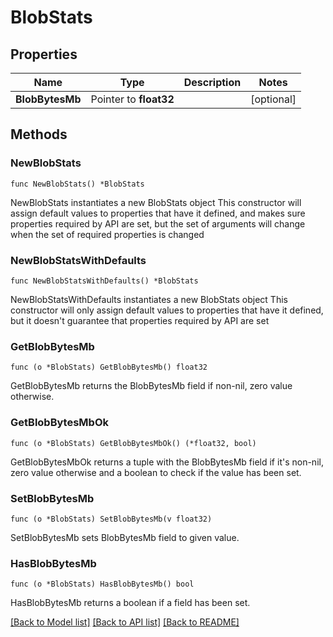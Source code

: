 # BlobStats

## Properties

Name | Type | Description | Notes
------------ | ------------- | ------------- | -------------
**BlobBytesMb** | Pointer to **float32** |  | [optional] 

## Methods

### NewBlobStats

`func NewBlobStats() *BlobStats`

NewBlobStats instantiates a new BlobStats object
This constructor will assign default values to properties that have it defined,
and makes sure properties required by API are set, but the set of arguments
will change when the set of required properties is changed

### NewBlobStatsWithDefaults

`func NewBlobStatsWithDefaults() *BlobStats`

NewBlobStatsWithDefaults instantiates a new BlobStats object
This constructor will only assign default values to properties that have it defined,
but it doesn't guarantee that properties required by API are set

### GetBlobBytesMb

`func (o *BlobStats) GetBlobBytesMb() float32`

GetBlobBytesMb returns the BlobBytesMb field if non-nil, zero value otherwise.

### GetBlobBytesMbOk

`func (o *BlobStats) GetBlobBytesMbOk() (*float32, bool)`

GetBlobBytesMbOk returns a tuple with the BlobBytesMb field if it's non-nil, zero value otherwise
and a boolean to check if the value has been set.

### SetBlobBytesMb

`func (o *BlobStats) SetBlobBytesMb(v float32)`

SetBlobBytesMb sets BlobBytesMb field to given value.

### HasBlobBytesMb

`func (o *BlobStats) HasBlobBytesMb() bool`

HasBlobBytesMb returns a boolean if a field has been set.


[[Back to Model list]](../README.md#documentation-for-models) [[Back to API list]](../README.md#documentation-for-api-endpoints) [[Back to README]](../README.md)


